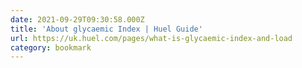 ```yaml
---
date: 2021-09-29T09:30:58.000Z
title: 'About glycaemic Index | Huel Guide'
url: https://uk.huel.com/pages/what-is-glycaemic-index-and-load
category: bookmark
---
```

